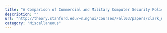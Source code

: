 ```yaml
---
title: "A Comparison of Commercial and Military Computer Security Policies"
description: ""
url: "http://theory.stanford.edu/~ninghui/courses/Fall03/papers/clark_wilson.pdf"
category: "Miscellaneous"
---
```

